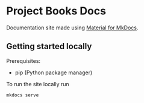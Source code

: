 # Project Books Docs

Documentation site made using [Material for MkDocs](https://squidfunk.github.io/mkdocs-material/).

## Getting started locally

Prerequisites:
- pip (Python package manager)

To run the site locally run
```
mkdocs serve
```

